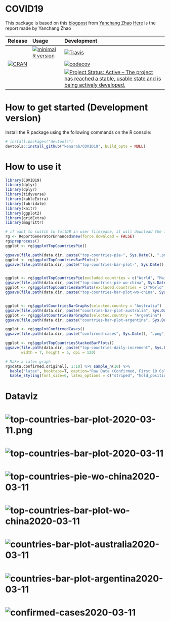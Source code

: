 # COVID19

 <!-- . -->

This package is based on this [blogpost](https://www.r-bloggers.com/coronavirus-data-analysis-with-r-tidyverse-and-ggplot2/) from [Yanchang Zhao](https://www.r-bloggers.com/author/yanchang-zhao/)
[Here](https://78462f86-a-e2d7344e-s-sites.googlegroups.com/a/rdatamining.com/www/docs/Coronavirus-data-analysis-world.pdf?attachauth=ANoY7cpG0jhQX4KQkAGcfnXtNxalgBn3uGcezFmRFwSB5SUumv6PPgxE3E7Vr0Td5nYYXh8tJShzfrT5p3PtIJgbpMEyx0YsQzAP0-r8MudNWb8nUGRQxF2BNfWTzJztSDb-X7hmjSDQW8rws8_xt5KHlmjSCd21rm--gYFFJb0OpgfPMsMVgkG8hfHxLmNznz6hU7VoJFesrX3FXNRO_Rr1tTJz3VLRBwOIiJ1UdPjXMp06XQIdn3Q%3D&attredirects=3) is the report made by Yanchang Zhao 



| Release | Usage | Development |
|:--------|:------|:------------|
| | [![minimal R version](https://img.shields.io/badge/R%3E%3D-3.4.0-blue.svg)](https://cran.r-project.org/) | [![Travis](https://travis-ci.org/kenarab/COVID19.svg?branch=master)](https://travis-ci.org/kenarab/COVID19) |
| [![CRAN](http://www.r-pkg.org/badges/version/COVID19)](https://cran.r-project.org/package=COVID19) | | [![codecov](https://codecov.io/gh/kenarab/COVID19/branch/master/graph/badge.svg)](https://codecov.io/gh/kenarab/COVID19) |
|||[![Project Status: Active – The project has reached a stable, usable state and is being actively developed.](https://www.repostatus.org/badges/latest/active.svg)](https://www.repostatus.org/#active)|


# How to get started (Development version)

Install the R package using the following commands on the R console:

```R
# install.packages("devtools")
devtools::install_github("kenarab/COVID19", build_opts = NULL)
```

# How to use it
```R
library(COVID19)
library(dplyr)
library(dplyr)
library(tidyverse)
library(kableExtra)
library(lubridate)
library(knitr)
library(ggplot2)
library(gridExtra)
library(magrittr)

# if want to switch to fullDB in user filespace, it will download the full database
rg <- ReportGeneratorEnhanced$new(force.download = FALSE)
rg$preprocess()
ggplot <- rg$ggplotTopCountriesPie()

ggsave(file.path(data.dir, paste("top-countries-pie-", Sys.Date(), ".png", sep ="")), ggplot)
ggplot <- rg$ggplotTopCountriesBarPlots()
ggsave(file.path(data.dir, paste("top-countries-bar-plot-", Sys.Date(), ".png", sep ="")), ggplot)


ggplot <- rg$ggplotTopCountriesPie(excluded.countries = c("World", "Mainland China"))
ggsave(file.path(data.dir, paste("top-countries-pie-wo-china", Sys.Date(), ".png", sep ="")), ggplot)
ggplot <- rg$ggplotTopCountriesBarPlots(excluded.countries = c("World", "Mainland China"))
ggsave(file.path(data.dir, paste("top-countries-bar-plot-wo-china", Sys.Date(), ".png", sep ="")), ggplot)


ggplot <- rg$ggplotCountriesBarGraphs(selected.country = "Australia")
ggsave(file.path(data.dir, paste("countries-bar-plot-australia", Sys.Date(), ".png", sep ="")), ggplot)
ggplot <- rg$ggplotCountriesBarGraphs(selected.country = "Argentina")
ggsave(file.path(data.dir, paste("countries-bar-plot-argentina", Sys.Date(), ".png", sep ="")), ggplot)

ggplot <- rg$ggplotConfirmedCases()
ggsave(file.path(data.dir, paste("confirmed-cases", Sys.Date(), ".png", sep ="")), ggplot)

ggplot <- rg$ggplotTopCountriesStackedBarPlots()
ggsave(file.path(data.dir, paste("top-countries-daily-increment", Sys.Date(), ".png", sep ="")), ggplot,
       width = 7, height = 5, dpi = 120)

# Make a latex graph
rg$data.confirmed.original[, 1:10] %>% sample_n(10) %>%
  kable("latex", booktabs=T, caption="Raw Data (Confirmed, First 10 Columns only)") %>%
  kable_styling(font_size=6, latex_options = c("striped", "hold_position", "repeat_header"))
```

# Dataviz


# ![top-countries-bar-plot-2020-03-11.png](https://github.com/kenarab/COVID19/blob/master/inst/extdata/top-countries-pie-2020-03-11.png)
# ![top-countries-bar-plot-2020-03-11](https://github.com/kenarab/COVID19/blob/master/inst/extdata/top-countries-bar-plot-2020-03-11.png)
# ![top-countries-pie-wo-china2020-03-11](https://github.com/kenarab/COVID19/blob/master/inst/extdata/top-countries-pie-wo-china2020-03-11.png)
# ![top-countries-bar-plot-wo-china2020-03-11](https://github.com/kenarab/COVID19/blob/master/inst/extdata/top-countries-bar-plot-wo-china2020-03-11.png)
# ![countries-bar-plot-australia2020-03-11](https://github.com/kenarab/COVID19/blob/master/inst/extdata/countries-bar-plot-australia2020-03-11.png)
# ![countries-bar-plot-argentina2020-03-11](https://github.com/kenarab/COVID19/blob/master/inst/extdata/countries-bar-plot-argentina2020-03-11.png)
# ![confirmed-cases2020-03-11](https://github.com/kenarab/COVID19/blob/master/inst/extdata/confirmed-cases2020-03-11.png)

